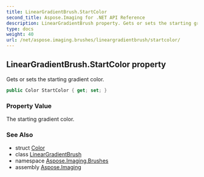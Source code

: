 ```yaml
---
title: LinearGradientBrush.StartColor
second_title: Aspose.Imaging for .NET API Reference
description: LinearGradientBrush property. Gets or sets the starting gradient color
type: docs
weight: 40
url: /net/aspose.imaging.brushes/lineargradientbrush/startcolor/
---
```

## LinearGradientBrush.StartColor property

Gets or sets the starting gradient color.

```csharp
public Color StartColor { get; set; }
```

### Property Value

The starting gradient color.

### See Also

* struct [Color](../../../aspose.imaging/color/)
* class [LinearGradientBrush](../)
* namespace [Aspose.Imaging.Brushes](../../lineargradientbrush/)
* assembly [Aspose.Imaging](../../../)


